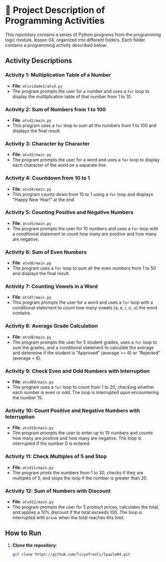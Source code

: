 # 📁 Project Description of Programming Activities

This repository contains a series of Python programs from the programming logic module, 
lesson 04, organized into different folders. Each folder contains a programming activity described below:

## Activity Descriptions

### Activity 1: Multiplication Table of a Number
- **File**: `atividade1/atvd.py`
- The program prompts the user for a number and uses a `for` loop to display the multiplication table of that number from 1 to 10.

### Activity 2: Sum of Numbers from 1 to 100
- **File**: `atvd2/main.py`
- This program uses a `for` loop to sum all the numbers from 1 to 100 and displays the final result.

### Activity 3: Character by Character
- **File**: `atvd3/main.py`
- The program prompts the user for a word and uses a `for` loop to display each character of the word on a separate line.

### Activity 4: Countdown from 10 to 1
- **File**: `atvd4/main.py`
- This program counts down from 10 to 1 using a `for` loop and displays "Happy New Year!" at the end.

### Activity 5: Counting Positive and Negative Numbers
- **File**: `atvd5/main.py`
- The program prompts the user for 10 numbers and uses a `for` loop with a conditional statement to count how many are positive and how many are negative.

### Activity 6: Sum of Even Numbers
- **File**: `atvd6/main.py`
- The program uses a `for` loop to sum all the even numbers from 1 to 50 and displays the final result.

### Activity 7: Counting Vowels in a Word
- **File**: `atvd7/main.py`
- This program prompts the user for a word and uses a `for` loop with a conditional statement to count how many vowels (a, e, i, o, u) the word contains.

### Activity 8: Average Grade Calculation
- **File**: `atvd8/main.py`
- The program prompts the user for 5 student grades, uses a `for` loop to sum the grades, and a conditional statement to calculate the average and determine if the student is "Approved" (average >= 6) or "Rejected" (average < 6).

### Activity 9: Check Even and Odd Numbers with Interruption
- **File**: `atvd09/main.py`
- The program uses a `for` loop to count from 1 to 20, checking whether each number is even or odd. The loop is interrupted upon encountering the number 15.

### Activity 10: Count Positive and Negative Numbers with Interruption
- **File**: `atvd10/main.py`
- The program prompts the user to enter up to 10 numbers and counts how many are positive and how many are negative. The loop is interrupted if the number 0 is entered.

### Activity 11: Check Multiples of 5 and Stop
- **File**: `atvd11/main.py`
- The program prints the numbers from 1 to 30, checks if they are multiples of 5, and stops the loop if the number is greater than 20.

### Activity 12: Sum of Numbers with Discount
- **File**: `atvd12/main.py`
- The program prompts the user for 5 product prices, calculates the total, and applies a 10% discount if the total exceeds 100. The loop is interrupted with `break` when the total reaches this limit.

## How to Run

1. **Clone the repository**:
   ```bash
   git clone https://github.com/licyafreoli/lpaula04.git
